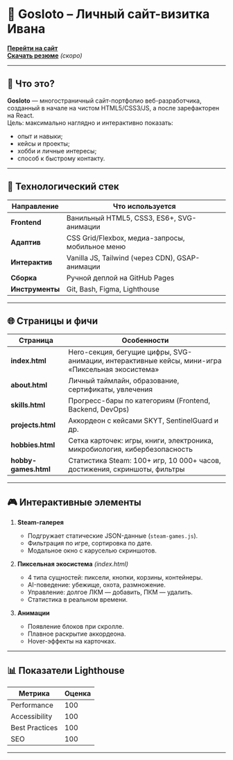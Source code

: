 # 🚀 Gosloto – Личный сайт-визитка Ивана

**[Перейти на сайт](https://gosioto.github.io)**  
**[Скачать резюме](https://gosioto.github.io/cv.pdf)** *(скоро)*

---

## 📌 Что это?

**Gosloto** — многостраничный сайт-портфолио веб-разработчика, созданный в начале на чистом HTML5/CSS3/JS, а после зарефакторен на React.  
Цель: максимально наглядно и интерактивно показать:

- опыт и навыки;  
- кейсы и проекты;  
- хобби и личные интересы;  
- способ к быстрому контакту.

---

## 🔧 Технологический стек

| Направление | Что используется |
|-------------|------------------|
| **Frontend** | Ванильный HTML5, CSS3, ES6+, SVG-анимации |
| **Адаптив** | CSS Grid/Flexbox, медиа-запросы, мобильное меню |
| **Интерактив** | Vanilla JS, Tailwind (через CDN), GSAP-анимации |
| **Сборка** | Ручной деплой на GitHub Pages |
| **Инструменты** | Git, Bash, Figma, Lighthouse |

---

## 🌐 Страницы и фичи

| Страница | Особенности |
|----------|-------------|
| **index.html** | Hero-секция, бегущие цифры, SVG-анимации, интерактивные кейсы, мини-игра «Пиксельная экосистема» |
| **about.html** | Личный таймлайн, образование, сертификаты, увлечения |
| **skills.html** | Прогресс-бары по категориям (Frontend, Backend, DevOps) |
| **projects.html** | Аккордеон с кейсами SKYT, SentinelGuard и др. |
| **hobbies.html** | Сетка карточек: игры, книги, электроника, микробиология, кибербезопасность |
| **hobby-games.html** | Статистика Steam: 100+ игр, 10 000+ часов, достижения, скриншоты, фильтры |

---

## 🎮 Интерактивные элементы

1. **Steam-галерея**  
   - Подгружает статические JSON-данные (`steam-games.js`).  
   - Фильтрация по игре, сортировка по дате.  
   - Модальное окно с каруселью скриншотов.

2. **Пиксельная экосистема** *(index.html)*  
   - 4 типа сущностей: пиксели, кнопки, корзины, контейнеры.  
   - AI-поведение: убежище, охота, размножение.  
   - Управление: долгое ЛКМ — добавить, ПКМ — удалить.  
   - Статистика в реальном времени.

3. **Анимации**  
   - Появление блоков при скролле.  
   - Плавное раскрытие аккордеона.  
   - Hover-эффекты на карточках.

---

## 📊 Показатели Lighthouse

| Метрика | Оценка |
|---------|--------|
| Performance | 100 |
| Accessibility | 100 |
| Best Practices | 100 |
| SEO | 100 |

---
